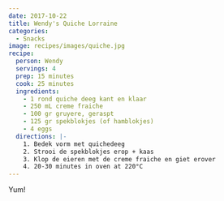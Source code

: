 ```yaml
---
date: 2017-10-22
title: Wendy's Quiche Lorraine
categories:
  - Snacks
image: recipes/images/quiche.jpg
recipe:
  person: Wendy
  servings: 4
  prep: 15 minutes
  cook: 25 minutes
  ingredients:
    - 1 rond quiche deeg kant en klaar
    - 250 mL creme fraiche
    - 100 gr gruyere, geraspt
    - 125 gr spekblokjes (of hamblokjes)
    - 4 eggs
  directions: |-
    1. Bedek vorm met quichedeeg
    2. Strooi de spekblokjes erop + kaas
    3. Klop de eieren met de creme fraiche en giet erover
    4. 20-30 minutes in oven at 220°C
---
```


Yum!
